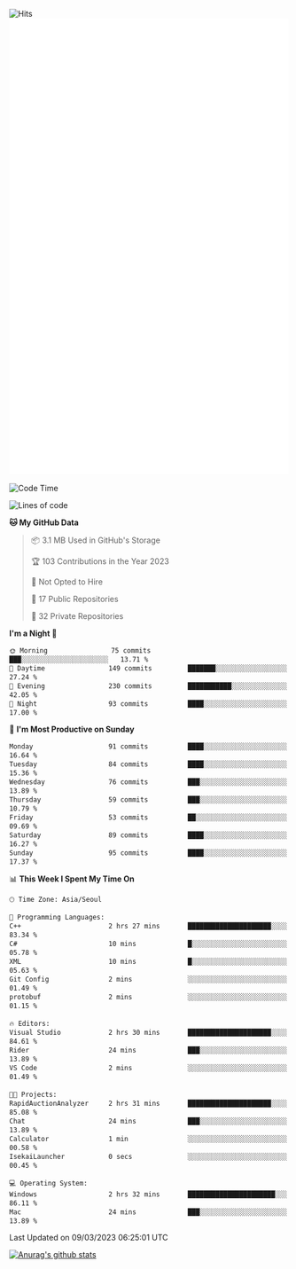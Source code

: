 ![Hits](https://hits.seeyoufarm.com/api/count/incr/badge.svg?url=https%3A%2F%2Fgithub.com%2Fkokose1234&count_bg=%2379C83D&title_bg=%23555555&icon=apple.svg&icon_color=%23E7E7E7&title=hits&edge_flat=false)
<br/>
![Metrics](https://github.com/kokose1234/kokose1234/blob/main/github-metrics.svg)

<!--START_SECTION:waka-->
![Code Time](http://img.shields.io/badge/Code%20Time-779%20hrs%2048%20mins-blue)

![Lines of code](https://img.shields.io/badge/From%20Hello%20World%20I%27ve%20Written-17.6%20million%20lines%20of%20code-blue)

**🐱 My GitHub Data** 

> 📦 3.1 MB Used in GitHub's Storage 
 > 
> 🏆 103 Contributions in the Year 2023
 > 
> 🚫 Not Opted to Hire
 > 
> 📜 17 Public Repositories 
 > 
> 🔑 32 Private Repositories 
 > 
**I'm a Night 🦉** 

```text
🌞 Morning                75 commits          ███░░░░░░░░░░░░░░░░░░░░░░   13.71 % 
🌆 Daytime                149 commits         ███████░░░░░░░░░░░░░░░░░░   27.24 % 
🌃 Evening                230 commits         ███████████░░░░░░░░░░░░░░   42.05 % 
🌙 Night                  93 commits          ████░░░░░░░░░░░░░░░░░░░░░   17.00 % 
```
📅 **I'm Most Productive on Sunday** 

```text
Monday                   91 commits          ████░░░░░░░░░░░░░░░░░░░░░   16.64 % 
Tuesday                  84 commits          ████░░░░░░░░░░░░░░░░░░░░░   15.36 % 
Wednesday                76 commits          ███░░░░░░░░░░░░░░░░░░░░░░   13.89 % 
Thursday                 59 commits          ███░░░░░░░░░░░░░░░░░░░░░░   10.79 % 
Friday                   53 commits          ██░░░░░░░░░░░░░░░░░░░░░░░   09.69 % 
Saturday                 89 commits          ████░░░░░░░░░░░░░░░░░░░░░   16.27 % 
Sunday                   95 commits          ████░░░░░░░░░░░░░░░░░░░░░   17.37 % 
```


📊 **This Week I Spent My Time On** 

```text
🕑︎ Time Zone: Asia/Seoul

💬 Programming Languages: 
C++                      2 hrs 27 mins       █████████████████████░░░░   83.34 % 
C#                       10 mins             █░░░░░░░░░░░░░░░░░░░░░░░░   05.78 % 
XML                      10 mins             █░░░░░░░░░░░░░░░░░░░░░░░░   05.63 % 
Git Config               2 mins              ░░░░░░░░░░░░░░░░░░░░░░░░░   01.49 % 
protobuf                 2 mins              ░░░░░░░░░░░░░░░░░░░░░░░░░   01.15 % 

🔥 Editors: 
Visual Studio            2 hrs 30 mins       █████████████████████░░░░   84.61 % 
Rider                    24 mins             ███░░░░░░░░░░░░░░░░░░░░░░   13.89 % 
VS Code                  2 mins              ░░░░░░░░░░░░░░░░░░░░░░░░░   01.49 % 

🐱‍💻 Projects: 
RapidAuctionAnalyzer     2 hrs 31 mins       █████████████████████░░░░   85.08 % 
Chat                     24 mins             ███░░░░░░░░░░░░░░░░░░░░░░   13.89 % 
Calculator               1 min               ░░░░░░░░░░░░░░░░░░░░░░░░░   00.58 % 
IsekaiLauncher           0 secs              ░░░░░░░░░░░░░░░░░░░░░░░░░   00.45 % 

💻 Operating System: 
Windows                  2 hrs 32 mins       ██████████████████████░░░   86.11 % 
Mac                      24 mins             ███░░░░░░░░░░░░░░░░░░░░░░   13.89 % 
```


 Last Updated on 09/03/2023 06:25:01 UTC
<!--END_SECTION:waka-->

[![Anurag's github stats](https://github-readme-stats.vercel.app/api?username=kokose1234&theme=dracula)](https://github.com/anuraghazra/github-readme-stats)



	
